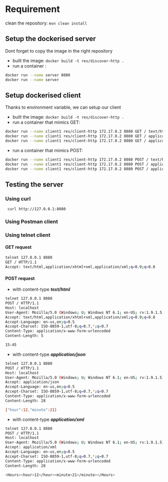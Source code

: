 # Requirement

clean the repository:
`mvn clean install`

## Setup the dockerised server
Dont forget to copy the image in the right repository
- built the image:
`docker build -t res/discover-http .`
- run a container :
```bash
docker run --name server 8080
docker run --name server
```


## Setup dockerised client
Thanks to environment variable, we can setup our client
- built the image:
`docker build -t res/discover-http .`
- run a container that mimics GET:
```bash
docker run --name client1 res/client-http 172.17.0.2 8080 GET / text/html
docker run --name client1 res/client-http 172.17.0.2 8080 GET / application/json
docker run --name client1 res/client-http 172.17.0.2 8080 GET / application/xml
```
- run a container that mimics POST:
```bash
docker run --name client1 res/client-http 172.17.0.2 8080 POST / text/html 15:45
docker run --name client1 res/client-http 172.17.0.2 8080 POST / application/json '{"hour":11,"minute":53}'
docker run --name client1 res/client-http 172.17.0.2 8080 POST / application/xml "<Hours><hour>12</hour><minute>21</minute></Hours>"
```

## Testing the server
### Using **curl**
` curl http://127.0.0.1:8080`

### Using **Postman** client

### Using **telnet** client
#### **GET** request
```bash
telnet 127.0.0.1 8080
GET / HTTP/1.1
Accept: text/html,application/xhtml+xml,application/xml;q=0.9;q=0.8
```

#### **POST** request
- with content-type ***text/html***

```bash
telnet 127.0.0.1 8080
POST / HTTP/1.1
Host: localhost
User-Agent: Mozilla/5.0 (Windows; U; Windows NT 6.1; en-US; rv:1.9.1.5) Gecko/20091102 Firefox/3.5.5 (.NET CLR 3.5.30729)
Accept: text/html,application/xhtml+xml,application/xml;q=0.9;q=0.8
Accept-Language: en-us,en;q=0.5
Accept-Charset: ISO-8859-1,utf-8;q=0.7,*;q=0.7
Content-Type: application/x-www-form-urlencoded
Content-Length: 5

15:45
```

- with content-type ***application/json***

```bash
telnet 127.0.0.1 8080
POST / HTTP/1.1
Host: localhost
User-Agent: Mozilla/5.0 (Windows; U; Windows NT 6.1; en-US; rv:1.9.1.5) Gecko/20091102 Firefox/3.5.5 (.NET CLR 3.5.30729)
Accept: application/json
Accept-Language: en-us,en;q=0.5
Accept-Charset: ISO-8859-1,utf-8;q=0.7,*;q=0.7
Content-Type: application/x-www-form-urlencoded
Content-Length: 28

{"hour":12,"minute":21}
```
- with content-type ***application/xml***

```bash
telnet 127.0.0.1 8080
POST / HTTP/1.1
Host: localhost
User-Agent: Mozilla/5.0 (Windows; U; Windows NT 6.1; en-US; rv:1.9.1.5) Gecko/20091102 Firefox/3.5.5 (.NET CLR 3.5.30729)
Accept: application/xml
Accept-Language: en-us,en;q=0.5
Accept-Charset: ISO-8859-1,utf-8;q=0.7,*;q=0.7
Content-Type: application/x-www-form-urlencoded
Content-Length: 28

<Hours><hour>12</hour><minute>21</minute></Hours>
```
